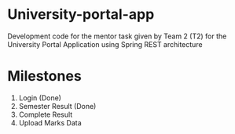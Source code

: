 # University-portal-app

Development code for the mentor task given by Team 2 (T2) for the University Portal Application using Spring REST architecture

# Milestones

1. Login (Done)
2. Semester Result (Done)
3. Complete Result
4. Upload Marks Data
